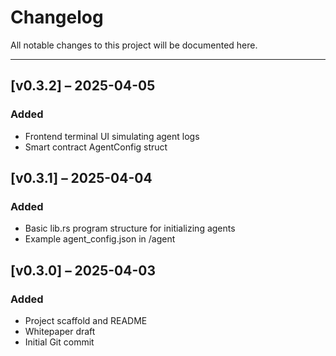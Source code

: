 # Changelog

All notable changes to this project will be documented here.

---

## [v0.3.2] – 2025-04-05
### Added
- Frontend terminal UI simulating agent logs
- Smart contract AgentConfig struct

## [v0.3.1] – 2025-04-04
### Added
- Basic lib.rs program structure for initializing agents
- Example agent_config.json in /agent

## [v0.3.0] – 2025-04-03
### Added
- Project scaffold and README
- Whitepaper draft
- Initial Git commit


